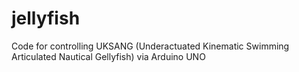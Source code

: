 # jellyfish
Code for controlling UKSANG (Underactuated Kinematic Swimming Articulated Nautical Gellyfish) via Arduino UNO
